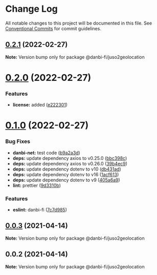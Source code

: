 # Change Log

All notable changes to this project will be documented in this file.
See [Conventional Commits](https://conventionalcommits.org) for commit guidelines.

## [0.2.1](https://github.com/danbi-fi/packages/compare/@danbi-fi/juso2geolocation@0.2.0...@danbi-fi/juso2geolocation@0.2.1) (2022-02-27)

**Note:** Version bump only for package @danbi-fi/juso2geolocation





# [0.2.0](https://github.com/danbi-fi/packages/compare/@danbi-fi/juso2geolocation@0.1.0...@danbi-fi/juso2geolocation@0.2.0) (2022-02-27)


### Features

* **license:** added ([e222301](https://github.com/danbi-fi/packages/commit/e2223015ba5bb7c387cdbb2a15df2b4d7e4f8268))





# [0.1.0](https://github.com/danbi-fi/packages/compare/@danbi-fi/juso2geolocation@0.0.3...@danbi-fi/juso2geolocation@0.1.0) (2022-02-27)


### Bug Fixes

* **danbi-net:** test code ([b9a2a3d](https://github.com/danbi-fi/packages/commit/b9a2a3d999c2b9ead131ce4b5a04e9b8142b43be))
* **deps:** update dependency axios to v0.25.0 ([bbc398c](https://github.com/danbi-fi/packages/commit/bbc398cc31743153f0d8ca437ba8cb20aee8d282))
* **deps:** update dependency axios to v0.26.0 ([39b4ec9](https://github.com/danbi-fi/packages/commit/39b4ec96007838520ee100deaa3ea34fd752401e))
* **deps:** update dependency dotenv to v10 ([db431ad](https://github.com/danbi-fi/packages/commit/db431ad5193d995d61b155394d55c35b3f6ad5f1))
* **deps:** update dependency dotenv to v16 ([1acf613](https://github.com/danbi-fi/packages/commit/1acf613fa4fe9c46bf39b514a276180881013d58))
* **deps:** update dependency dotenv to v9 ([405a6a9](https://github.com/danbi-fi/packages/commit/405a6a9de0facf44cce42d9fb6dc213223faebe0))
* **lint:** prettier ([9d3310b](https://github.com/danbi-fi/packages/commit/9d3310bc76af8e2b49ee4d55d25d47430ffbafeb))


### Features

* **eslint:** danbi-fi ([7c7d985](https://github.com/danbi-fi/packages/commit/7c7d9851e68f94b77d3ca645f9d0c06afb6b8c54))





## [0.0.3](https://github.com/danbi-fi/packages/compare/@danbi-fi/juso2geolocation@0.0.2...@danbi-fi/juso2geolocation@0.0.3) (2021-04-14)

**Note:** Version bump only for package @danbi-fi/juso2geolocation





## 0.0.2 (2021-04-14)

**Note:** Version bump only for package @danbi-fi/juso2geolocation
